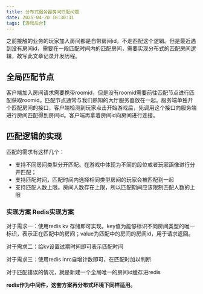 ```yaml
---
title: 分布式服务器房间匹配问题
date: 2025-04-20 16:30:31
tags: [游戏后台]
---
```


之前接触的业务的玩家加入房间都是自带房间id，不走匹配这个逻辑。但是最近遇到没有房间id，需要在一段匹配时间内的匹配房间，需要实现分布式的匹配房间逻辑，故写此文章记录开发历程。

## 全局匹配节点
客户端加入房间请求需要携带roomid，但是没有roomid需要前往匹配节点进行匹配获取roomid。匹配节点通常与我们熟知的大厅服务器放在一起。服务端单独开个匹配房间的接口，客户端检测到玩家点击开始游戏后，先调用这个接口向服务端进行房间匹配得到房间id。客户端再拿着房间id向房间进行连接。

## 匹配逻辑的实现
匹配的需求有这样几个：
- 支持不同房间类型分开匹配。在游戏中体现为不同的段位或者玩家画像进行分开匹配；
- 支持匹配时间，匹配时间内选择相同类型房间的玩家会被匹配到一起
- 支持匹配人数上限。房间人数存在上限，所以匹配期间应该限制匹配人数的上限

### 实现方案 Redis实现方案

对于需求一：使用redis kv 存储即可实现。key值为能够标识不同房间类型的唯一标识，表示正在匹配中的房间；value为匹配中的房间的房间id，用于请求返回。

对于需求二：给kv设置过期时间即可表示匹配时间

对于需求三：使用redis inrc自增计数即可，在匹配时加以判断

对于匹配错误的情况，就是新建一个全局唯一的房间id缓存进redis

**redis作为中间件，这套方案再分布式环境下同样适用。**